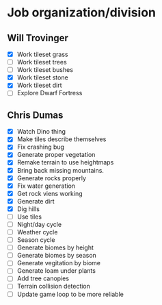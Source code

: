 # Job organization/division

## Will Trovinger

- [x] Work tileset grass
- [ ] Work tileset trees
- [ ] Work tileset bushes
- [x] Work tileset stone
- [x] Work tileset dirt
- [ ] Explore Dwarf Fortress

## Chris Dumas

- [x] Watch Dino thing
- [x] Make tiles describe themselves
- [x] Fix crashing bug
- [x] Generate proper vegetation
- [x] Remake terrain to use heightmaps
- [x] Bring back missing mountains.
- [x] Generate rocks properly
- [x] Fix water generation
- [x] Get rock viens working
- [x] Generate dirt
- [x] Dig hills
- [ ] Use tiles
- [ ] Night/day cycle
- [ ] Weather cycle
- [ ] Season cycle
- [ ] Generate biomes by height
- [ ] Generate biomes by season
- [ ] Generate vegitation by biome
- [ ] Generate loam under plants
- [ ] Add tree canopies
- [ ] Terrain collision detection
- [ ] Update game loop to be more reliable
